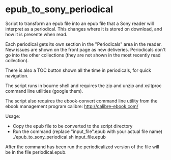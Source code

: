 epub_to_sony_periodical
=======================

Script to transform an epub file into an epub file that a Sony reader
will interpret as a periodical.  This changes where it is stored on
download, and how it is presente when read.

Each periodical gets its own section in the "Periodicals" area in the
reader.  New issues are shown on the front page as new deliveries.
Periodicals don't go into the other collections (they are not shown in
the most recently read collection).

There is also a TOC button shown all the time in periodicals, for
quick navigation.

The script runs in bourne shell and requires the zip and unzip and
xsltproc command line utilities (google them).

The script also requires the ebook-convert command line utility from
the ebook management program calibre: http://calibre-ebook.com/

Usage:
 - Copy the epub file to be converted to the script directory
 - Run the command (replace "input_file".epub with your actual file name)
    ./epub_to_sony_periodical.sh input_file.epub

After the command has been run the periodicalized version of the file
will be in the file periodical.epub.